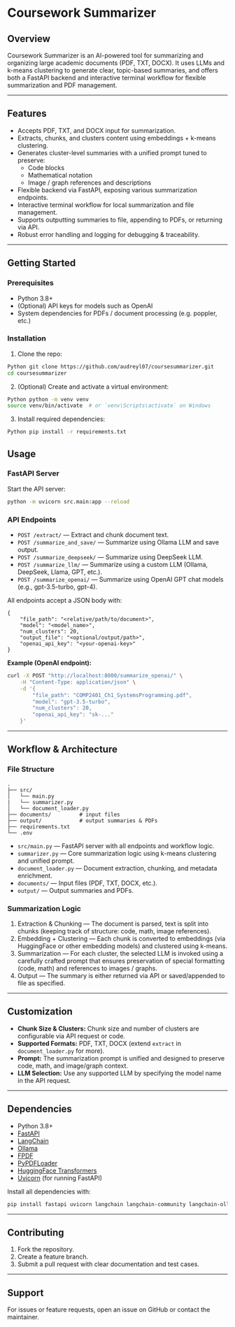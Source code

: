 


# Coursework Summarizer

## Overview


Coursework Summarizer is an AI-powered tool for summarizing and organizing large academic documents (PDF, TXT, DOCX). It uses LLMs and k-means clustering to generate clear, topic-based summaries, and offers both a FastAPI backend and interactive terminal workflow for flexible summarization and PDF management.

---

## Features
- Accepts PDF, TXT, and DOCX input for summarization.
- Extracts, chunks, and clusters content using embeddings + k-means clustering.
- Generates cluster-level summaries with a unified prompt tuned to preserve:
	- Code blocks
	- Mathematical notation
	- Image / graph references and descriptions
- Flexible backend via FastAPI, exposing various summarization endpoints.
- Interactive terminal workflow for local summarization and file management.
- Supports outputting summaries to file, appending to PDFs, or returning via API.
- Robust error handling and logging for debugging & traceability.

---
## Getting Started
### Prerequisites
- Python 3.8+
- (Optional) API keys for models such as OpenAI
- System dependencies for PDFs / document processing (e.g. poppler, etc.)

### Installation

1. Clone the repo:
```sh 
Python git clone https://github.com/audreyl07/coursesummarizer.git
cd coursesummarizer
```
2. (Optional) Create and activate a virtual environment:
```sh
Python python -m venv venv
source venv/bin/activate  # or `venv\Scripts\activate` on Windows
```

3. Install required dependencies:
```sh 
Python pip install -r requirements.txt
```
## Usage

### FastAPI Server

Start the API server:

```sh
python -m uvicorn src.main:app --reload
```

### API Endpoints

- `POST /extract/` — Extract and chunk document text.
- `POST /summarize_and_save/` — Summarize using Ollama LLM and save output.
- `POST /summarize_deepseek/` — Summarize using DeepSeek LLM.
- `POST /summarize_llm/` — Summarize using a custom LLM (Ollama, DeepSeek, Llama, GPT, etc.).
- `POST /summarize_openai/` — Summarize using OpenAI GPT chat models (e.g., gpt-3.5-turbo, gpt-4).

All endpoints accept a JSON body with:

```
{
	"file_path": "<relative/path/to/document>",
	"model": "<model_name>",
	"num_clusters": 20,
	"output_file": "<optional/output/path>",
	"openai_api_key": "<your-openai-key>"
}
```

**Example (OpenAI endpoint):**

```sh
curl -X POST "http://localhost:8000/summarize_openai/" \
	-H "Content-Type: application/json" \
	-d '{
		"file_path": "COMP2401_Ch1_SystemsProgramming.pdf",
		"model": "gpt-3.5-turbo",
		"num_clusters": 20,
		"openai_api_key": "sk-..."
	}'
```

---

## Workflow & Architecture

### File Structure
```
.
├── src/
│   └── main.py
|	└── summarizer.py
│   └── document_loader.py
├── documents/         # input files
├── output/            # output summaries & PDFs
├── requirements.txt
└── .env
```

- `src/main.py` — FastAPI server with all endpoints and workflow logic.
- `summarizer.py` — Core summarization logic using k-means clustering and unified prompt.
- `document_loader.py` — Document extraction, chunking, and metadata enrichment.
- `documents/` — Input files (PDF, TXT, DOCX, etc.).
- `output/` — Output summaries and PDFs.

### Summarization Logic

1. Extraction & Chunking — The document is parsed, text is split into chunks (keeping track of structure: code, math, image references).
2. Embedding + Clustering — Each chunk is converted to embeddings (via HuggingFace or other embedding models) and clustered using k-means.
3. Summarization — For each cluster, the selected LLM is invoked using a carefully crafted prompt that ensures preservation of special formatting (code, math) and references to images / graphs.
4. Output — The summary is either returned via API or saved/appended to file as specified.
---

## Customization

- **Chunk Size & Clusters:** Chunk size and number of clusters are configurable via API request or code.
- **Supported Formats:** PDF, TXT, DOCX (extend `extract` in `document_loader.py` for more).
- **Prompt:** The summarization prompt is unified and designed to preserve code, math, and image/graph context.
- **LLM Selection:** Use any supported LLM by specifying the model name in the API request.

---

## Dependencies

- Python 3.8+
- [FastAPI](https://fastapi.tiangolo.com/)
- [LangChain](https://github.com/langchain-ai/langchain)
- [Ollama](https://github.com/ollama/ollama)
- [FPDF](https://github.com/reingart/pyfpdf)
- [PyPDFLoader](https://github.com/langchain-ai/langchain)
- [HuggingFace Transformers](https://github.com/huggingface/transformers)
- [Uvicorn](https://www.uvicorn.org/) (for running FastAPI)

Install all dependencies with:

```sh
pip install fastapi uvicorn langchain langchain-community langchain-ollama langchain-huggingface fpdf streamlit requests pdfplumber
```

---

## Contributing

1. Fork the repository.
2. Create a feature branch.
3. Submit a pull request with clear documentation and test cases.

---

## Support

For issues or feature requests, open an issue on GitHub or contact the maintainer.